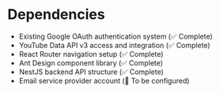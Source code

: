 # Dependencies

- Existing Google OAuth authentication system (✅ Complete)
- YouTube Data API v3 access and integration (✅ Complete)
- React Router navigation setup (✅ Complete)
- Ant Design component library (✅ Complete)
- NestJS backend API structure (✅ Complete)
- Email service provider account (🔄 To be configured)
